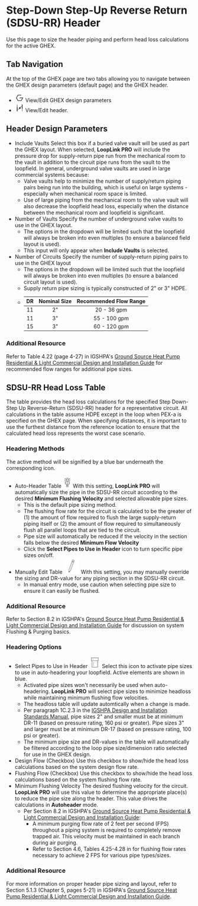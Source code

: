 # Step-Down Step-Up Reverse Return (SDSU-RR) Header

Use this page to size the header piping and perform head loss calculations for the active GHEX.

## Tab Navigation
At the top of the GHEX page are two tabs allowing you to navigate between the GHEX design parameters (default page) and the GHEX header.

* <span class="icon_def">![GHEX Details](img/ghex.png "GHEX Details")</span> View/Edit GHEX design parameters
* <span class="icon_def">![Header GHEX](img/header_ghex.png "Header GHEX")</span> View/Edit header.

## Header Design Parameters

* <span class="term">Include Vaults</span> Select this box if a buried valve vault will be used as part the GHEX layout. When selected, **LoopLink PRO** will include the pressure drop for supply-return pipe run from the mechanical room to the vault in addition to the circuit pipe runs from the vault to the loopfield. In general, underground valve vaults are used in large commercial systems because:
    * Valve vaults help to minimize the number of supply/return piping pairs being run into the building, which is useful on large systems - especially when mechanical room space is limited. 
    * Use of large piping from the mechanical room to the valve vault will also decrease the loopfield head loss, especially when the distance between the mechanical room and loopfield is significant.
* <span class="term">Number of Vaults</span> Specify the number of underground valve vaults to use in the GHEX layout.
    * The options in the dropdown will be limited such that the loopfield will always be broken into even multiples (to ensure a balanced field layout is used).
    * This input will only appear when **Include Vaults** is selected.
* <span class="term">Number of Circuits</span> Specify the number of supply-return piping pairs to use in the GHEX layout
    * The options in the dropdown will be limited such that the loopfield will always be broken into even multiples (to ensure a balanced circuit layout is used).
    * Supply return pipe sizing is typically constructed of 2" or 3" HDPE.
    *	| DR  | Nominal Size  | Recommended Flow Range  |
		| :-: | :-----------: | :---------------------: |
		| 11  | 2&quot;       |  20 - 36 gpm            |
		| 11  | 3&quot;       |  55 - 100 gpm           |
		| 15  | 3&quot;       |  60 - 120 gpm           |

	
<div class="resource">
	<h3>Additional Resource</h3>
	<p>Refer to Table 4.22 (page 4-27) in IGSHPA's  <a href="http://www.geoconnectionsinc.com/bookstore/IGSHPA_rlc_manual.html" target="_blank">Ground Source Heat Pump Residential & Light Commercial Design and Installation Guide</a>
for recommended flow ranges for additional pipe sizes.</p>
</div> 

## SDSU-RR Head Loss Table
The table provides the head loss calculations for the specified Step Down-Step Up Reverse-Return (SDSU-RR) header for a representative circuit. All calculations in the table assume HDPE except in the loop when PEX-a is specified on the GHEX page. When specifying distances, it is important to use the furthest distance from the reference location to ensure that the calculated head loss represents the worst case scenario.

### Headering Methods
The active method will be signified by a blue bar underneath the corresponding icon.

* <span class='term'>Auto-Header Table<span class="icon_def">![Auto-Header Table](img/auto_header.png "Auto-Header Table")</span></span>With this setting, **LoopLink PRO** will automatically size the pipe in the SDSU-RR circuit according to the desired **Minimum Flushing Velocity** and selected allowable pipe sizes. 
    * This is the default pipe sizing method.
    * The flushing flow rate for the circuit is calculated to be the greater of (1) the amount of flow required to flush the large supply-return piping itself or (2) the amount of flow required to simultaneously flush all parallel loops that are tied to the circuit.
    * Pipe size will automatically be reduced if the velocity in the section falls below the desired **Minimum Flow Velocity**
    * Click the **Select Pipes to Use in Header** icon to turn specific pipe sizes on/off.
* <span class="term">Manually Edit Table <span class="icon_def">![Manually Edit Table](img/manually_edit_button.png "Manually Edit Table")</span></span> With this setting, you may manually override the sizing and DR-value for any piping section in the SDSU-RR circuit.
    * In manual entry mode, use caution when selecting pipe size to ensure it can easily be flushed.

<div class="resource">
	<h3>Additional Resource</h3>
	<p>Refer to Section 8.2 in IGSHPA's   <a href="http://www.geoconnectionsinc.com/bookstore/IGSHPA_rlc_manual.html" target="_blank">Ground Source Heat Pump Residential & Light Commercial Design and Installation Guide</a> for discussion on system Flushing & Purging basics.</p>
</div>

### Headering Options
* <span class="term">Select Pipes to Use in Header <span class="icon_def">![Select Pipes](img/pipe.png "Select Pipes")</span></span> Select this icon to activate pipe sizes to use in auto-headering your loopfield. Active elements are shown in blue.
    * Activated pipe sizes won't necessarily be used when auto-headering. **LoopLink PRO** will select pipe sizes to minimize headloss while maintaining minimum flushing flow velocities.
    * The headloss table will update automtically when a change is made.
    * Per paragraph 1C.2.3 in the [IGSHPA Design and Installation Standards Manual](http://www.geoconnectionsinc.com/bookstore/IGSHPA_design_installation_standards.html "Geo-Connections Bookstore"), pipe sizes 2" and smaller must be at minimum DR-11 (based on pressure rating, 160 psi or greater). Pipe sizes 3" and larger must be at minimum DR-17 (based on pressure rating, 100 psi or greater).
    * The minimum pipe size and DR-values in the table will automatically be filtered according to the loop pipe size/dimension ratio selected for use in the GHEX design.
* <span class="term">Design Flow (Checkbox)</span> Use this checkbox to show/hide the head loss calculations based on the system design flow rate.
* <span class="term">Flushing Flow (Checkbox)</span> Use this checkbox to show/hide the head loss calculations based on the system flushing flow rate.
* <span class="term">Minimum Flushing Velocity</span> The desired flushing velocity for the circuit. **LoopLink PRO** will use this value to determine the appropriate place(s) to reduce the pipe size along the header. This value drives the calculations in **Autoheader** mode. 
    * Per Section 8.2 in IGSHPA's [Ground Source Heat Pump Residential & Light Commercial Design and Installation Guide](http://www.geoconnectionsinc.com/bookstore/IGSHPA_rlc_manual.html "Geo-Connections Bookstore"):
        * A minimum purging flow rate of 2 feet per second (FPS) throughout a piping system is required to completely remove trapped air.  This velocity must be maintained in each branch during air purging.
        * Refer to Section 4.6, Tables 4.25-4.28 in for flushing flow rates necessary to achieve 2 FPS for various pipe types/sizes.


<div class="resource">
	<h3>Additional Resource</h3>
	<p>For more information on proper header pipe sizing and layout, refer to Section 5.1.3 (Chapter 5, pages 5-21) in IGSHPA's   <a href="http://www.geoconnectionsinc.com/bookstore/IGSHPA_rlc_manual.html" target="_blank">Ground Source Heat Pump Residential & Light Commercial Design and Installation Guide</a>.</p>
</div>
